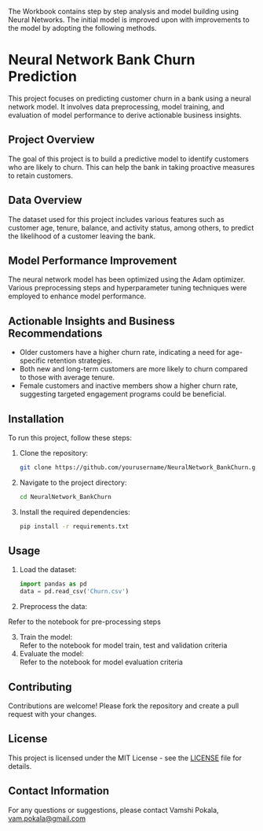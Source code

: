 The Workbook contains step by step analysis and model building using Neural Networks. The initial model is improved upon with improvements to the model by adopting the following methods. 

# Neural Network Bank Churn Prediction

This project focuses on predicting customer churn in a bank using a neural network model. It involves data preprocessing, model training, and evaluation of model performance to derive actionable business insights.

## Project Overview

The goal of this project is to build a predictive model to identify customers who are likely to churn. This can help the bank in taking proactive measures to retain customers.

## Data Overview

The dataset used for this project includes various features such as customer age, tenure, balance, and activity status, among others, to predict the likelihood of a customer leaving the bank.

## Model Performance Improvement

The neural network model has been optimized using the Adam optimizer. Various preprocessing steps and hyperparameter tuning techniques were employed to enhance model performance.

## Actionable Insights and Business Recommendations

- Older customers have a higher churn rate, indicating a need for age-specific retention strategies.
- Both new and long-term customers are more likely to churn compared to those with average tenure.
- Female customers and inactive members show a higher churn rate, suggesting targeted engagement programs could be beneficial.

## Installation

To run this project, follow these steps:

1. Clone the repository:
    ```sh
    git clone https://github.com/yourusername/NeuralNetwork_BankChurn.git
    ```
2. Navigate to the project directory:
    ```sh
    cd NeuralNetwork_BankChurn
    ```
3. Install the required dependencies:
    ```sh
    pip install -r requirements.txt
    ```

## Usage

1. Load the dataset:
    ```python
    import pandas as pd
    data = pd.read_csv('Churn.csv')
    ```
2. Preprocess the data:

  Refer to the notebook for pre-processing steps
   
3. Train the model:\
   Refer to the notebook for model train, test and validation criteria
4. Evaluate the model:\
   Refer to the notebook for model evaluation criteria

## Contributing

Contributions are welcome! Please fork the repository and create a pull request with your changes.

## License

This project is licensed under the MIT License - see the [LICENSE](LICENSE) file for details.

## Contact Information

For any questions or suggestions, please contact Vamshi Pokala, vam.pokala@gmail.com

